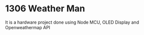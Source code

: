 # 1306 Weather Man
It is a hardware project done using Node MCU, OLED Display and Openweathermap API
